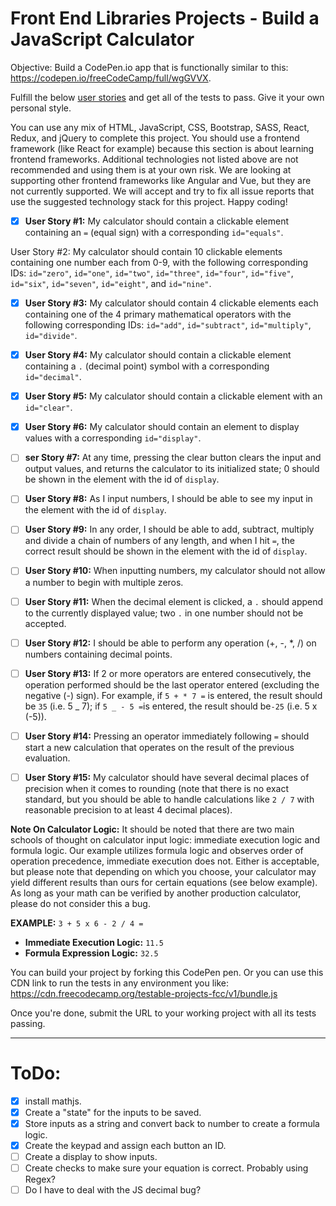# Front End Libraries Projects - Build a JavaScript Calculator

Objective: Build a CodePen.io app that is functionally similar to this: https://codepen.io/freeCodeCamp/full/wgGVVX.

Fulfill the below [user stories](https://en.wikipedia.org/wiki/User_story) and get all of the tests to pass. Give it your own personal style.

You can use any mix of HTML, JavaScript, CSS, Bootstrap, SASS, React, Redux, and jQuery to complete this project. You should use a frontend framework (like React for example) because this section is about learning frontend frameworks. Additional technologies not listed above are not recommended and using them is at your own risk. We are looking at supporting other frontend frameworks like Angular and Vue, but they are not currently supported. We will accept and try to fix all issue reports that use the suggested technology stack for this project. Happy coding!

- [x] **User Story #1:** My calculator should contain a clickable element containing an `=` (equal sign) with a corresponding `id="equals"`.

User Story #2: My calculator should contain 10 clickable elements containing one number each from 0-9, with the following corresponding IDs: `id="zero"`, `id="one"`, `id="two"`, `id="three"`, `id="four"`, `id="five"`, `id="six"`, `id="seven"`, `id="eight"`, and `id="nine"`.

- [x] **User Story #3:** My calculator should contain 4 clickable elements each containing one of the 4 primary mathematical operators with the following corresponding IDs: `id="add"`, `id="subtract"`, `id="multiply"`, `id="divide"`.

- [x] **User Story #4:** My calculator should contain a clickable element containing a `.` (decimal point) symbol with a corresponding `id="decimal"`.

- [x] **User Story #5:** My calculator should contain a clickable element with an `id="clear"`.

- [x] **User Story #6:** My calculator should contain an element to display values with a corresponding `id="display"`.

- [ ] **ser Story #7:** At any time, pressing the clear button clears the input and output values, and returns the calculator to its initialized state; 0 should be shown in the element with the id of `display`.

- [ ] **User Story #8:** As I input numbers, I should be able to see my input in the element with the id of `display`.

- [ ] **User Story #9:** In any order, I should be able to add, subtract, multiply and divide a chain of numbers of any length, and when I hit `=`, the correct result should be shown in the element with the id of `display`.

- [ ] **User Story #10:** When inputting numbers, my calculator should not allow a number to begin with multiple zeros.

- [ ] **User Story #11:** When the decimal element is clicked, a `.` should append to the currently displayed value; two `.` in one number should not be accepted.

- [ ] **User Story #12:** I should be able to perform any operation (+, -, \*, /) on numbers containing decimal points.

- [ ] **User Story #13:** If 2 or more operators are entered consecutively, the operation performed should be the last operator entered (excluding the negative (-) sign). For example, if `5 + * 7 =` is entered, the result should be `35` (i.e. 5 _ 7); if `5 _ - 5 =`is entered, the result should be`-25` (i.e. 5 x (-5)).

- [ ] **User Story #14:** Pressing an operator immediately following `=` should start a new calculation that operates on the result of the previous evaluation.

- [ ] **User Story #15:** My calculator should have several decimal places of precision when it comes to rounding (note that there is no exact standard, but you should be able to handle calculations like `2 / 7` with reasonable precision to at least 4 decimal places).

**Note On Calculator Logic:** It should be noted that there are two main schools of thought on calculator input logic: immediate execution logic and formula logic. Our example utilizes formula logic and observes order of operation precedence, immediate execution does not. Either is acceptable, but please note that depending on which you choose, your calculator may yield different results than ours for certain equations (see below example). As long as your math can be verified by another production calculator, please do not consider this a bug.

**EXAMPLE:** `3 + 5 x 6 - 2 / 4 =`

- **Immediate Execution Logic:** `11.5`
- **Formula Expression Logic:** `32.5`

You can build your project by forking this CodePen pen. Or you can use this CDN link to run the tests in any environment you like: https://cdn.freecodecamp.org/testable-projects-fcc/v1/bundle.js

Once you're done, submit the URL to your working project with all its tests passing.

---

# ToDo:

- [x] install mathjs.
- [x] Create a "state" for the inputs to be saved.
- [x] Store inputs as a string and convert back to number to create a formula logic.
- [x] Create the keypad and assign each button an ID.
- [ ] Create a display to show inputs.
- [ ] Create checks to make sure your equation is correct. Probably using Regex?
- [ ] Do I have to deal with the JS decimal bug?
